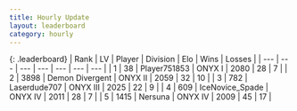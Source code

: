```yaml
---
title: Hourly Update
layout: leaderboard
category: hourly
---
```


{: .leaderboard}
| Rank | LV | Player | Division | Elo | Wins | Losses |
| --- | --- | --- | --- | --- | --- | --- |
| <span data-change="0">1</span> | 38 | <span title="ID: 751853">Player751853</span> | ONYX I | <span data-change="0">2080</span> | <span data-change="0">28</span> | <span data-change="0">7</span> |
| <span data-change="2">2</span> | 3898 | <span title="ID: 370081">Demon Divergent</span> | ONYX II | <span data-change="48">2059</span> | <span data-change="7">32</span> | <span data-change="1">10</span> |
| <span data-change="-1">3</span> | 782 | <span title="ID: 372321">Laserdude707</span> | ONYX III | <span data-change="0">2025</span> | <span data-change="0">22</span> | <span data-change="0">9</span> |
| <span data-change="-1">4</span> | 609 | <span title="ID: 597289">IceNovice_Spade</span> | ONYX IV | <span data-change="0">2011</span> | <span data-change="0">28</span> | <span data-change="0">7</span> |
| <span data-change="0">5</span> | 1415 | <span title="ID: 359097">Nersuna</span> | ONYX IV | <span data-change="0">2009</span> | <span data-change="0">45</span> | <span data-change="0">17</span> |